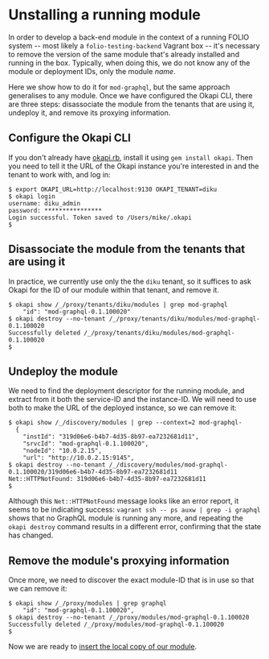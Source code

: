 # Unstalling a running module

In order to develop a back-end module in the context of a running FOLIO system -- most likely a `folio-testing-backend` Vagrant box -- it's necessary to remove the version of the same module that's already installed and running in the box. Typically, when doing this, we do not know any of the module or deployment IDs, only the module _name_.

Here we show how to do it for `mod-graphql`, but the same approach generalises to any module. Once we have configured the Okapi CLI, there are three steps: disassociate the module from the tenants that are using it, undeploy it, and remove its proxying information.

## Configure the Okapi CLI

If you don't already have [okapi.rb](https://github.com/thefrontside/okapi.rb), install it using `gem install okapi`. Then you need to tell it the URL of the Okapi instance you're interested in and the tenant to work with, and log in:
```
$ export OKAPI_URL=http://localhost:9130 OKAPI_TENANT=diku
$ okapi login
username: diku_admin
password: ****************
Login successful. Token saved to /Users/mike/.okapi
$
```

## Disassociate the module from the tenants that are using it

In practice, we currently use only the the `diku` tenant, so it suffices to ask Okapi for the ID of our module within that tenant, and remove it.

```
$ okapi show /_/proxy/tenants/diku/modules | grep mod-graphql
    "id": "mod-graphql-0.1.100020"
$ okapi destroy --no-tenant /_/proxy/tenants/diku/modules/mod-graphql-0.1.100020
Successfully deleted /_/proxy/tenants/diku/modules/mod-graphql-0.1.100020
$
```

## Undeploy the module

We need to find the deployment descriptor for the running module, and extract from it both the service-ID and the instance-ID. We will need to use both to make the URL of the deployed instance, so we can remove it:

```
$ okapi show /_/discovery/modules | grep --context=2 mod-graphql-
  {
    "instId": "319d06e6-b4b7-4d35-8b97-ea7232681d11",
    "srvcId": "mod-graphql-0.1.100020",
    "nodeId": "10.0.2.15",
    "url": "http://10.0.2.15:9145",
$ okapi destroy --no-tenant /_/discovery/modules/mod-graphql-0.1.100020/319d06e6-b4b7-4d35-8b97-ea7232681d11
Net::HTTPNotFound: 319d06e6-b4b7-4d35-8b97-ea7232681d11
$
```

Although this `Net::HTTPNotFound` message looks like an error report, it seems to be indicating success: `vagrant ssh -- ps auxw | grep -i graphql` shows that no GraphQL module is running any more, and repeating the `okapi destroy` command results in a different error, confirming that the state has changed.

## Remove the module's proxying information

Once more, we need to discover the exact module-ID that is in use so that we can remove it:

```
$ okapi show /_/proxy/modules | grep graphql
    "id": "mod-graphql-0.1.100020",
$ okapi destroy --no-tenant /_/proxy/modules/mod-graphql-0.1.100020
Successfully deleted /_/proxy/modules/mod-graphql-0.1.100020
$
```

Now we are ready to [insert the local copy of our module](https://github.com/folio-org/mod-graphql/blob/master/README.md).

